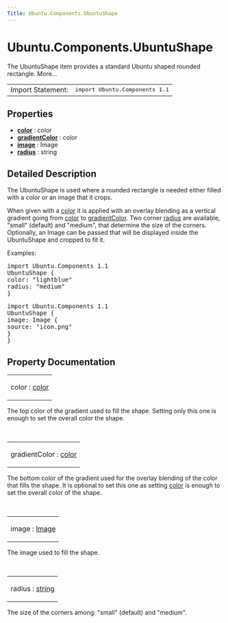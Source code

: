 ```yaml
---
Title: Ubuntu.Components.UbuntuShape
---
```


# Ubuntu.Components.UbuntuShape

<span class="subtitle"></span>
<!-- $$$UbuntuShape-brief -->
<p>The UbuntuShape item provides a standard Ubuntu shaped rounded rectangle. More...</p>
<!-- @@@UbuntuShape -->
<table class="alignedsummary">
<tr><td class="memItemLeft rightAlign topAlign"> Import Statement:</td><td class="memItemRight bottomAlign"> </b><tt>import Ubuntu.Components 1.1</tt></td></tr></table><ul>
</ul>
<h2>Properties</h2>
<ul>
<li class="fn"><b><b><a href="#color-prop">color</a></b></b> : color</li>
<li class="fn"><b><b><a href="#gradientColor-prop">gradientColor</a></b></b> : color</li>
<li class="fn"><b><b><a href="#image-prop">image</a></b></b> : Image</li>
<li class="fn"><b><b><a href="#radius-prop">radius</a></b></b> : string</li>
</ul>
<!-- $$$UbuntuShape-description -->
<h2>Detailed Description</h2>
<p>The UbuntuShape is used where a rounded rectangle is needed either filled with a color or an image that it crops.</p>
<p>When given with a <a href="#color-prop">color</a> it is applied with an overlay blending as a vertical gradient going from <a href="#color-prop">color</a> to <a href="#gradientColor-prop">gradientColor</a>. Two corner <a href="#radius-prop">radius</a> are available, &quot;small&quot; (default) and &quot;medium&quot;, that determine the size of the corners. Optionally, an Image can be passed that will be displayed inside the UbuntuShape and cropped to fit it.</p>
<p>Examples:</p>
<pre class="qml">import Ubuntu.Components 1.1
<span class="type">UbuntuShape</span> {
<span class="name">color</span>: <span class="string">&quot;lightblue&quot;</span>
<span class="name">radius</span>: <span class="string">&quot;medium&quot;</span>
}</pre>
<pre class="qml">import Ubuntu.Components 1.1
<span class="type">UbuntuShape</span> {
<span class="name">image</span>: <span class="name">Image</span> {
<span class="name">source</span>: <span class="string">&quot;icon.png&quot;</span>
}
}</pre>
<!-- @@@UbuntuShape -->
<h2>Property Documentation</h2>
<!-- $$$color -->
<table class="qmlname"><tr valign="top"><td class="tblQmlPropNode"><p><span class="name">color</span> : <span class="type"><a href="http://qt-project.org/doc/qt-5.3/qml-color.html">color</a></span></p></td></tr></table><p>The top color of the gradient used to fill the shape. Setting only this one is enough to set the overall color the shape.</p>
<!-- @@@color -->
<br/>
<!-- $$$gradientColor -->
<table class="qmlname"><tr valign="top"><td class="tblQmlPropNode"><p><span class="name">gradientColor</span> : <span class="type"><a href="#color-prop">color</a></span></p></td></tr></table><p>The bottom color of the gradient used for the overlay blending of the color that fills the shape. It is optional to set this one as setting <a href="#color-prop">color</a> is enough to set the overall color of the shape.</p>
<!-- @@@gradientColor -->
<br/>
<!-- $$$image -->
<table class="qmlname"><tr valign="top"><td class="tblQmlPropNode"><p><span class="name">image</span> : <span class="type"><a href="QtQuick.Image.md">Image</a></span></p></td></tr></table><p>The image used to fill the shape.</p>
<!-- @@@image -->
<br/>
<!-- $$$radius -->
<table class="qmlname"><tr valign="top"><td class="tblQmlPropNode"><p><span class="name">radius</span> : <span class="type"><a href="http://qt-project.org/doc/qt-5.3/qml-string.html">string</a></span></p></td></tr></table><p>The size of the corners among: &quot;small&quot; (default) and &quot;medium&quot;.</p>
<!-- @@@radius -->
<br/>

